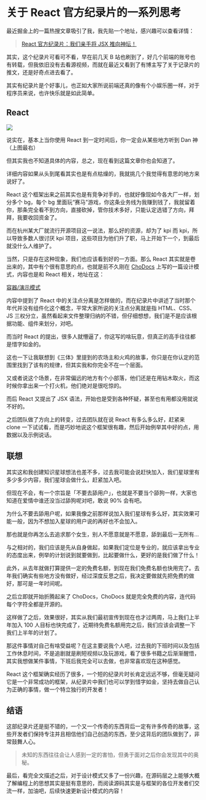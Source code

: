 # 关于 React 官方纪录片的一系列思考

最近掘金上的一篇热搜文章吸引了我，我先贴一个地址，感兴趣可以查看详情：

> [React 官方纪录片：我们亲手将 JSX 推向神坛！](https://juejin.cn/post/7199537072302047289)

其实，这个纪录片可看可不看，早在前几天 B 站也刷到了，好几个前端的账号也有转载，但我依旧没有去看源视频，而就在最近又看到了有博主写了关于记录片的推文，还是好奇点进去看了。

其实有纪录片是个好事儿，也正如大家所说前端还真的像有个小娱乐圈一样，对于程序员来说，也许快乐就是如此简单。

## React

![](/essay/react-summary.png)

说实在，基本上当你使用 React 到一定时间后，你一定会从某些地方听到 Dan 神（上图最右）

但其实我也不知道具体的内容，总之，现在看到这篇文章你也会知道了。

详细内容如果从头到尾看其实也是有点枯燥的，我就挑几个我觉得有意思的地方来说好了。

React 这个框架出来之前其实也是有竞争对手的，也就好像现如今各大厂一样，划分多个 bg，每个 bg 里面玩“赛马”游戏，你这条业务线为我赚到钱了，我就留着你，那条完全看不到方向，直接砍掉，管你技术多好，只能认定选错了方向，拜拜，我要收回资金了。

而在杭州某大厂就流行开源项目这一说法，那么好的资源，却为了 kpi 而 kpi，所以导致多数人很讨厌 kpi 项目，这些项目为他们升了职，马上开始下一个，到最后就没什么人维护了。

当然，只是存在这种现象，我们也应该看到好的一方面。那么 React 其实就是卷出来的，其中有个很有意思的点，也就是前不久刚在 [ChoDocs](https://mobius.cool/) 上写的一篇设计模式，内容也是和 React 相关，地址在这：

[容器/演示模式](https://mobius.cool/patterns/container-presentational-pattern/)

内容中提到了 React 中的关注点分离是怎样做的，而在纪录片中讲述了当时那个年代并没有组件化这个概念，平常大家所说的关注点分离就是指 HTML、CSS、JS 三权分立，虽然看起来文件整理归纳的不错，但仔细想想，我们是不是应该根据功能、组件来划分，对吧。

而当时 React 的提出，很多人就懵逼了，你这写的啥玩意，但真正的高手往往都是惜字如金的。

这也一下让我联想到《三体》里提到的农场主和火鸡的故事，你只是在你认定的范围里找到了该有的规律，但其实我和你完全不在一个层面。

又或者说这个场景，在非常偏远的地方有个小部落，他们还是在用钻木取火，而这时候你拿出来一个打火机，他们绝对是很吃惊的。

而后 React 又提出了 JSX 语法，开始也是受到各种怀疑，甚至也有用都没用就说不好的。

之后团队做了方向上的转变，过去团队就在说 React 有多么多么好，赶紧来 clone 一下试试看，而是巧妙地说这个框架很有趣，然后开始例举其中好的点，用数据以及示例说话。

## 联想


其实这和我创建知识星球想法也差不多，过去我可能会说赶快加入，我们星球里有多少多少内容，我们星球会做什么，赶紧加入吧。

但现在不会，有一个宗旨是「不要去舔用户」，也就是不要当个舔狗一样，大家也知道在爱情中谁还没当过舔狗呢对吧，敢说 90% 会有吧。

为什么不要去舔用户呢，如果我像之前那样说加入我们星球有多么好，其实效果可能一般，因为不想加入星球的用户说的再好也不会加入。

那也就是你再怎么去追求那个女生，别人不愿意就是不愿意，舔到最后一无所有...

与之相对的，我们应该是先从自身做起，如果我们定位是专业的，就应该拿出专业的态度出来，例举的计划说到就要做到，比起要做什么，更好的是我们做了什么！

此外，从去年就做打算提供一定的免费名额，到现在我们免费名额也快用完了。去年我们确实有些地方没有做好，经过深度反思之后，我决定要做就先把免费的做好，那可是一年时间呢。

之后立即就开始折腾起来了 ChoDocs，ChoDocs 就是完全免费的内容，连代码每个字符全都是开源的。

这样做了之后，效果很好，其实从我们最初宣传到现在也才过两周，马上我们上半年加入 100 人目标也快完成了，近期待免费名额用完之后，我们应该会调整一下我们上半年的计划了。

那这件事情对自己有啥受益呢？在这主要说我个人吧，过去我的下班时间以及包括工作休息时间，不是追剧就是刷短视频以及玩游戏，看了很多书籍之后渐渐醒悟，其实我想做某件事情，下班后我完全可以去做，也非常喜欢现在这种感觉。

React 这个框架确实经历了很多，一个短的纪录片时长肯定远远不够，但毫无疑问它是一个非常成功的框架，从纪录片中我们也可以学到惜字如金，坚持去做自己认为正确的事情，做一个特立独行的开发者！

## 结语

这部纪录片还是挺不错的，一个又一个传奇的东西背后一定有许多传奇的故事，这些开发者们保持专注并且相信他们自己创造的东西，至少这背后的团队做到了，非常鼓舞人心。

> 未知的东西往往会让人感到一定的害怕，但勇于面对之后你会发现其中的奥秘。

最后，看完全文描述之后，对于设计模式又多了一份兴趣，在源码层之上能够大概了解编程上的思想其实是挺有意思的，而阅读源码其实是与框架的各位开发者们交流一样，加油吧，后续快速更新设计模式的内容！